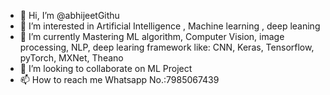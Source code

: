 - 👋 Hi, I’m @abhijeetGithu
- 👀 I’m interested in Artificial Intelligence , Machine learning , deep leaning 
- 🌱 I’m currently Mastering ML algorithm, Computer Vision, image processing, NLP, deep learing framework like: CNN, Keras, Tensorflow, pyTorch, MXNet, Theano
- 💞️ I’m looking to collaborate on ML Project
- 📫 How to reach me Whatsapp No.:7985067439

<!---
abhijeetGithu/abhijeetGithu is a ✨ special ✨ repository because its `README.md` (this file) appears on your GitHub profile.
You can click the Preview link to take a look at your changes.
--->
